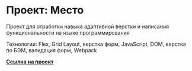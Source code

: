 # Проект: Место

Проект для отработки навыка адаптивной верстки и написания функциональности на языке программирования

Технологии: Flex, Grid Layout, верстка форм, JavaScript, DOM, верстка по БЭМ, валидация форм, Webpack

**[Ссылка на проект](https://adelina1807.github.io/mesto-project/)**
